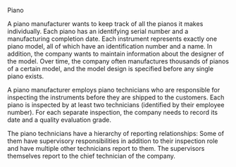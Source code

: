 Piano

A piano manufacturer wants to keep track of all the pianos it makes individually. Each piano has an identifying serial number and a manufacturing completion date. Each instrument represents exactly one piano model, all of which have an identification number and a name. In addition, the company wants to maintain information about the designer of the model. Over time, the company often manufactures thousands of pianos of a certain model, and the model design is specified before any single piano exists. 

A piano manufacturer employs piano technicians who are responsible for inspecting the instruments before they are shipped to the customers. Each piano is inspected by at least two technicians (identified by their employee number). For each separate inspection, the company needs to record its date and a quality evaluation grade. 

The piano technicians have a hierarchy of reporting relationships: Some of them have supervisory responsibilities in addition to their inspection role and have multiple other technicians report to them. The supervisors themselves report to the chief technician of the company.